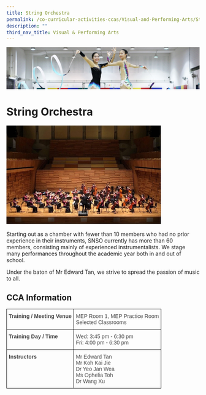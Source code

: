 ```yaml
---
title: String Orchestra
permalink: /co-curricular-activities-ccas/Visual-and-Performing-Arts/String-Orchestra/
description: ""
third_nav_title: Visual & Performing Arts
---
```

![](/images/CCA.png)

String Orchestra
================

<img src="/images/SO1.jpeg" style="width:80%">


Starting out as a chamber with fewer than 10 members who had no prior experience in their instruments, SNSO currently has more than 60 members, consisting mainly of experienced instrumentalists. We stage many performances throughout the academic year both in and out of school.

  

Under the baton of Mr Edward Tan, we strive to spread the passion of music to all.


CCA Information
---------------

<style type="text/css">
.tg  {border-collapse:collapse;border-spacing:0;}
.tg td{border-color:black;border-style:solid;border-width:1px;font-family:Arial, sans-serif;font-size:14px;
  overflow:hidden;padding:10px 5px;word-break:normal;}
.tg th{border-color:black;border-style:solid;border-width:1px;font-family:Arial, sans-serif;font-size:14px;
  font-weight:normal;overflow:hidden;padding:10px 5px;word-break:normal;}
.tg .tg-r52z{color:#494949;font-weight:bold;text-align:left;vertical-align:top}
.tg .tg-cees{color:#494949;text-align:left;vertical-align:middle}
</style>
<table class="tg">
<thead>
  <tr>
    <th class="tg-r52z">Training / Meeting Venue</th>
    <th class="tg-cees">MEP Room 1, MEP Practice Room<br>Selected Classrooms</th>
  </tr>
</thead>
<tbody>
  <tr>
    <td class="tg-r52z">Training Day / Time</td>
    <td class="tg-cees">Wed:     3:45 pm - 6:30 pm <br>Fri:         4:00 pm - 6:30 pm</td>
  </tr>
  <tr>
    <td class="tg-r52z">Instructors</td>
    <td class="tg-cees">Mr Edward Tan<br>Mr Koh Kai Jie <br>Dr Yeo Jan Wea <br>Ms Ophelia Toh<br>Dr Wang Xu</td>
  </tr>
</tbody>
</table>